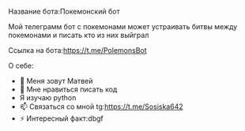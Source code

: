   Название бота:Покемонский бот
  
  Мой телеграмм бот с покемонами может устраивать битвы между покемонами и писать кто из них выйграл
  
  Ссылка на бота:https://t.me/PolemonsBot

  О себе:
- 👋 Меня зовут Матвей
- 👀 Мне нравиться писать код
- Я изучаю python
- 📫 Связаться со мной tg:https://t.me/Sosiska642
- ⚡ Интересный факт:dbgf

<!---
Matveykka/Matveykka is a ✨ special ✨ repository because its `README.md` (this file) appears on your GitHub profile.
You can click the Preview link to take a look at your changes.
--->

